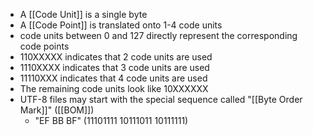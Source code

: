 - A [[Code Unit]] is a single byte
- A [[Code Point]] is translated onto 1-4 code units
- code units between 0 and 127 directly represent the corresponding code points
- 110XXXXX indicates that 2 code units are used
- 1110XXXX indicates that 3 code units are used
- 11110XXX indicates that 4 code units are used
- The remaining code units look like 10XXXXXX
- UTF-8 files may start with the special sequence called "[[Byte Order Mark]]" ([[BOM]])
	- "EF BB BF" (11101111 10111011 10111111)